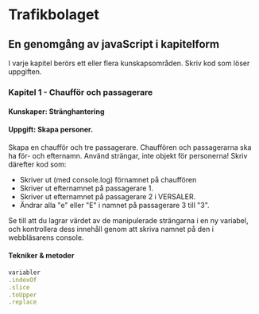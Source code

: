# Trafikbolaget
## En genomgång av javaScript i kapitelform
I varje kapitel berörs ett eller flera kunskapsområden. Skriv kod som löser uppgiften.
### Kapitel 1 - Chaufför och passagerare
#### Kunskaper: Stränghantering
#### Uppgift: Skapa personer.
Skapa en chaufför och tre passagerare. Chauffören och passagerarna ska ha för- och efternamn. Använd strängar, inte objekt för personerna!
Skriv därefter kod som: 
* Skriver ut (med console.log) förnamnet på chauffören
* Skriver ut efternamnet på passagerare 1.
* Skriver ut efternamnet på passagerare 2 i VERSALER.
* Ändrar alla "e" eller "E" i namnet på passagerare 3 till "3".

Se till att du lagrar värdet av de manipulerade strängarna i en ny variabel, och kontrollera dess innehåll genom att skriva namnet på den i webbläsarens console.

#### Tekniker & metoder
```javascript
variabler
.indexOf
.slice
.toUpper
.replace
```
